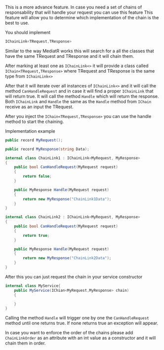 This is a more advance feature.
In case you need a set of chains of responsability that will handle your request you can use this feature
This feature will allow you to determine which implementation of the chain is the best to use.

You should implement
```c#
IChainLink<TRequest,TResponse>
```

Similar to the way MediatR works this will search for a all the classes that have the same TRequest and TResponse and it will chain them.

After marking at least one as `IChainLink<>` it will provide a class called `IChain<TRequest,TResponse>` where TRequest and TResponse is the same type from 
`IChainLink<>`

After that it will iterate over all instances of `IChainLink<>` and it will call the method `CanHandleRequest` and in case it will find a proper `IChainLink` that will return true.
It will call the method `Handle` which will return the response.
Both `IChainLink` and `Handle` the same as the `Handle` method from `IChain` receive as an input the TRequest.

After you inject the `IChain<TRequest,TResponse>` you can use the handle method to start the chaining.

Implementation example

```c#
public record MyRequest();

public record MyResponse(string Data);

internal class ChainLink1 : IChainLink<MyRequest, MyResponse>
{
    public bool CanHandleRequest(MyRequest request)
    {
        return false;
    }

    public MyResponse Handle(MyRequest request)
    {
        return new MyResponse("ChainLink1Data");
    }
}

internal class ChainLink2 : IChainLink<MyRequest, MyResponse>
{
    public bool CanHandleRequest(MyRequest request)
    {
        return true;
    }

    public MyResponse Handle(MyRequest request)
    {
        return new MyResponse("ChainLink2Data");
    }
}
```
After this you can just request the chain in your service constructor
```c#
internal class MyService{
    public MyService(IChian<MyRequest,MyResponse> chain)
    {

    }
}
```
Calling the method `Handle` will trigger one by one the `CanHandleRequest` method until one returns true.
If none returns true an exception will appear.


In case you want to enforce the order of the chains please add `ChainLinkOrder` as an attribute with an int value as a constructor and it will chain them in order.
